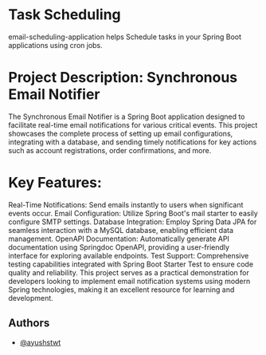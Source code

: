 <h1>Task Scheduling</h1>
email-scheduling-application helps Schedule tasks in your Spring Boot applications using cron jobs.

# Project Description: Synchronous Email Notifier

The Synchronous Email Notifier is a Spring Boot application designed to facilitate real-time email notifications for various critical events. This project showcases the complete process of setting up email configurations, integrating with a database, and sending timely notifications for key actions such as account registrations, order confirmations, and more.

# Key Features:

Real-Time Notifications: Send emails instantly to users when significant events occur.
Email Configuration: Utilize Spring Boot's mail starter to easily configure SMTP settings.
Database Integration: Employ Spring Data JPA for seamless interaction with a MySQL database, enabling efficient data management.
OpenAPI Documentation: Automatically generate API documentation using Springdoc OpenAPI, providing a user-friendly interface for exploring available endpoints.
Test Support: Comprehensive testing capabilities integrated with Spring Boot Starter Test to ensure code quality and reliability.
This project serves as a practical demonstration for developers looking to implement email notification systems using modern Spring technologies, making it an excellent resource for learning and development.


## Authors

- [@ayushstwt](https://dev.to/ayushstwt/building-synchronous-email-notification-systems-in-spring-boot-a-step-by-step-guide-1lik)


